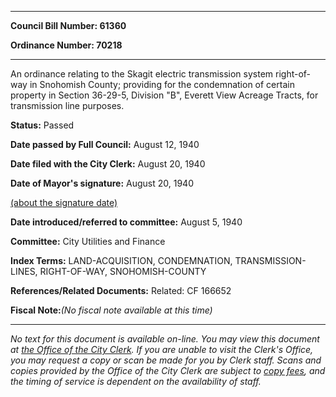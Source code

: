 

********

**Council Bill Number: 61360**
   
**Ordinance Number: 70218**
********

 An ordinance relating to the Skagit electric transmission system right-of-way in Snohomish County; providing for the condemnation of certain property in Section 36-29-5, Division "B", Everett View Acreage Tracts, for transmission line purposes.

**Status:** Passed
   
**Date passed by Full Council:** August 12, 1940
   
**Date filed with the City Clerk:** August 20, 1940
   
**Date of Mayor's signature:** August 20, 1940
   
[(about the signature date)](/~public/approvaldate.htm)
   
   
   
**Date introduced/referred to committee:** August 5, 1940
   
**Committee:** City Utilities and Finance
   
   
**Index Terms:** LAND-ACQUISITION, CONDEMNATION, TRANSMISSION-LINES, RIGHT-OF-WAY, SNOHOMISH-COUNTY

**References/Related Documents:** Related: CF 166652

**Fiscal Note:**_(No fiscal note available at this time)_
********

_No text for this document is available on-line. You may view this document at [the Office of the City Clerk](http://www.seattle.gov/leg/clerk/contactUs.htm). If you are unable to visit the Clerk's Office, you may request a copy or scan be made for you by Clerk staff. Scans and copies provided by the Office of the City Clerk are subject to [copy fees](http://clerk.seattle.gov/~public/clerkfees.htm), and the timing of service is dependent on the availability of staff._

